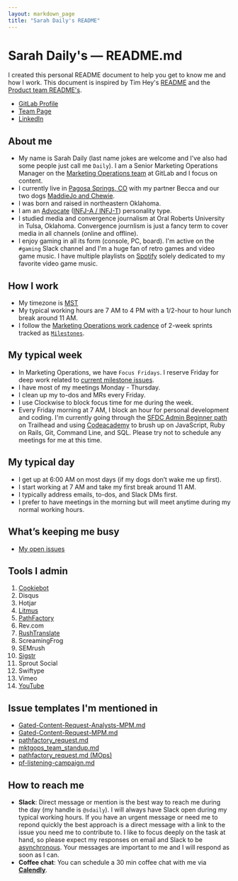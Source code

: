 ```yaml
---
layout: markdown_page
title: "Sarah Daily's README"
---
```


# Sarah Daily's — README.md

I created this personal README document to help you get to know me and how I work. This document is inspired by Tim Hey's [README](https://about.gitlab.com/handbook/product/readme/tim-hey.html) and the [Product team README's](https://about.gitlab.com/handbook/product/readme/#product-readmes).

* [GitLab Profile](https://gitlab.com/sdaily)
* [Team Page](https://about.gitlab.com/company/team/#sdaily)
* [LinkedIn](https://www.linkedin.com/in/sarahdaily/)

## About me

* My name is Sarah Daily (last name jokes are welcome and I've also had some people just call me `Daily`). I am a Senior Marketing Operations Manager on the [Marketing Operations team](https://about.gitlab.com/handbook/marketing/marketing-operations/) at GitLab and I focus on content.
* I currently live in [Pagosa Springs, CO](https://www.google.com/maps/place/Pagosa+Springs,+CO+81147/@37.2673803,-107.0497475,14z/data=!3m1!4b1!4m5!3m4!1s0x873ddb6e9b07b449:0x7b8616cc41f8157f!8m2!3d37.26945!4d-107.0097617) with my partner Becca and our two dogs [MaddieJo and Chewie](https://about.gitlab.com/company/team-pets/#132-maddiejo-and-chewie).
* I was born and raised in northeastern Oklahoma.
* I am an [Advocate](https://www.16personalities.com/infj-personality) ([INFJ-A / INFJ-T](https://www.16personalities.com/articles/assertive-advocate-infj-a-vs-turbulent-advocate-infj-t)) personality type.
* I studied media and convergence journalism at Oral Roberts University in Tulsa, Oklahoma. Convergence journlism is just a fancy term to cover media in all channels (online and offline).
* I enjoy gaming in all its form (console, PC, board). I'm active on the `#gaming` Slack channel and I'm a huge fan of retro games and video game music. I have multiple playlists on [Spotify](https://open.spotify.com/user/sarahddaily?si=fKwu3BAgSce5j_I7e14vww) solely dedicated to my favorite video game music.

## How I work

* My timezone is [MST](https://time.is/MT)
* My typical working hours are 7 AM to 4 PM with a 1/2-hour to hour lunch break around 11 AM.
* I follow the [Marketing Operations work cadence](https://about.gitlab.com/handbook/marketing/marketing-operations/#operations-work-cadence) of 2-week sprints tracked as [`Milestones`](https://docs.gitlab.com/ee/user/project/milestones/index.html#overview).

## My typical week

* In Marketing Operations, we have `Focus Fridays`. I reserve Friday for deep work related to [current milestone issues](https://gitlab.com/groups/gitlab-com/-/milestones?utf8=%E2%9C%93&search_title=mktg&state=&sort=).
* I have most of my meetings Monday - Thursday.
* I clean up my to-dos and MRs every Friday.
* I use Clockwise to block focus time for me during the week.
* Every Friday morning at 7 AM, I block an hour for personal development and coding. I'm currently going through the [SFDC Admin Beginner path](https://trailhead.salesforce.com/en/content/learn/trails/force_com_admin_beginner) on Trailhead and using [Codeacademy](https://www.codecademy.com/) to brush up on JavaScript, Ruby on Rails, Git, Command Line, and SQL. Please try not to schedule any meetings for me at this time. 

## My typical day

* I get up at 6:00 AM on most days (if my dogs don’t wake me up first).
* I start working at 7 AM and take my first break around 11 AM. 
* I typically address emails, to-dos, and Slack DMs first.
* I prefer to have meetings in the morning but will meet anytime during my normal working hours. 

## What’s keeping me busy

* [My open issues](https://gitlab.com/gitlab-com/marketing/marketing-operations/-/issues?scope=all&utf8=%E2%9C%93&state=opened&assignee_username[]=sdaily)

## Tools I admin

1. [Cookiebot](https://about.gitlab.com/handbook/marketing/marketing-operations/cookiebot/)
1. Disqus
1. Hotjar
1. [Litmus](https://about.gitlab.com/handbook/marketing/marketing-operations/litmus)
1. [PathFactory](https://about.gitlab.com/handbook/marketing/marketing-operations/pathfactory)
1. Rev.com
1. [RushTranslate](https://about.gitlab.com/handbook/marketing/marketing-operations/rushtranslate/)
1. ScreamingFrog
1. SEMrush
1. [Sigstr](https://about.gitlab.com/handbook/marketing/marketing-operations/sigstr)
1. Sprout Social
1. Swiftype
1. Vimeo
1. [YouTube](https://about.gitlab.com/handbook/marketing/marketing-operations/youtube/)

## Issue templates I'm mentioned in

* [Gated-Content-Request-Analysts-MPM.md](https://gitlab.com/gitlab-com/marketing/digital-marketing-programs/-/blob/master/.gitlab/issue_templates/Gated-Content-Request-Analysts-MPM.md)
* [Gated-Content-Request-MPM.md](https://gitlab.com/gitlab-com/marketing/digital-marketing-programs/-/blob/master/.gitlab/issue_templates/Gated-Content-Request-MPM.md)
* [pathfactory_request.md](https://gitlab.com/gitlab-com/marketing/digital-marketing-programs/-/blob/master/.gitlab/issue_templates/pathfactory_request.md)
* [mktgops_team_standup.md](https://gitlab.com/gitlab-com/marketing/marketing-operations/-/blob/master/.gitlab/issue_templates/mktgops_team_standup.md)
* [pathfactory_request.md (MOps)](https://gitlab.com/gitlab-com/marketing/marketing-operations/-/blob/master/.gitlab/issue_templates/pathfactory_request.md)
* [pf-listening-campaign.md](https://gitlab.com/gitlab-com/marketing/marketing-operations/-/blob/master/.gitlab/issue_templates/pf-listening-campaign.md)

## How to reach me

* **Slack**: Direct message or mention is the best way to reach me during the day (my handle is `@sdaily`). I will always have Slack open during my typical working hours. If you have an urgent message or need me to repond quickly the best approach is a direct message with a link to the issue you need me to contribute to. I like to focus deeply on the task at hand, so please expect my responses on email and Slack to be [asynchronous](https://about.gitlab.com/handbook/communication/). Your messages are important to me and I will respond as soon as I can.
* **Coffee chat**: You can schedule a 30 min coffee chat with me via **[Calendly](https://calendly.com/sdaily/30min)**.
